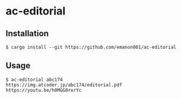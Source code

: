 # ac-editorial

## Installation

```shell
$ cargo install --git https://github.com/emanon001/ac-editorial
```

## Usage

```shell
$ ac-editorial abc174
https://img.atcoder.jp/abc174/editorial.pdf
https://youtu.be/h0MGG8rxrYc
```
